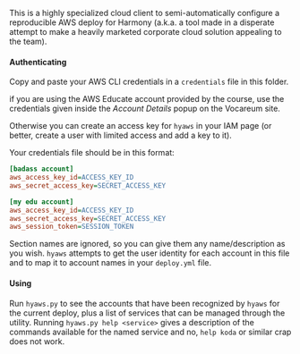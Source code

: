 This is a highly specialized cloud client to semi-automatically configure a reproducible AWS deploy for Harmony
(a.k.a. a tool made in a disperate attempt to make a heavily marketed corporate cloud solution appealing to the team).

#### Authenticating

Copy and paste your AWS CLI credentials in a `credentials` file in this folder.

if you are using the AWS Educate account provided by the course, use the credentials given inside the _Account Details_
popup on the Vocareum site.
  
Otherwise you can create an access key for `hyaws` in your IAM page (or better, create a user with limited
 access and add a key to it).

Your credentials file should be in this format:

```ini
[badass account]
aws_access_key_id=ACCESS_KEY_ID
aws_secret_access_key=SECRET_ACCESS_KEY

[my edu account]
aws_access_key_id=ACCESS_KEY_ID
aws_secret_access_key=SECRET_ACCESS_KEY
aws_session_token=SESSION_TOKEN
```

Section names are ignored, so you can give them any name/description as you wish. `hyaws` attempts to get the user
 identity for each account in this file and to map it to account names in your `deploy.yml` file.

#### Using

Run `hyaws.py` to see the accounts that have been recognized by `hyaws` for the current deploy, plus a list of services
that can be managed through the utility. Running `hyaws.py help <service>` gives a description of the commands
available for the named service and no, `help koda` or similar crap does not work.

